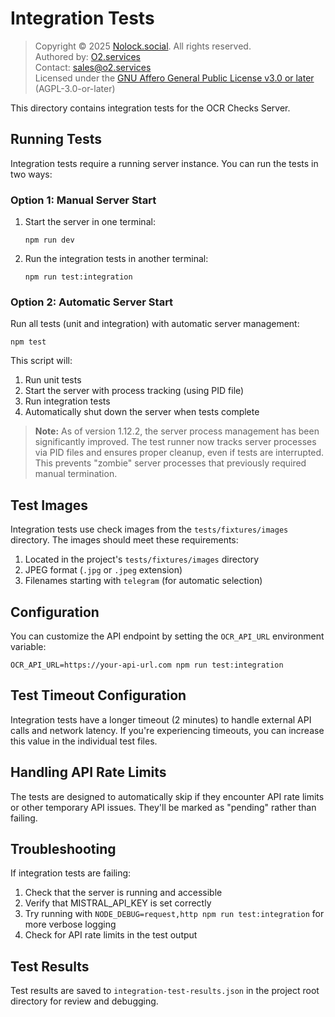 # Integration Tests

> Copyright © 2025 [Nolock.social](https://nolock.social). All rights reserved.  
> Authored by: [O2.services](https://o2.services)  
> Contact: [sales@o2.services](mailto:sales@o2.services)  
> Licensed under the [GNU Affero General Public License v3.0 or later](https://www.gnu.org/licenses/agpl-3.0.html) (AGPL-3.0-or-later)

This directory contains integration tests for the OCR Checks Server.

## Running Tests

Integration tests require a running server instance. You can run the tests in two ways:

### Option 1: Manual Server Start

1. Start the server in one terminal:
   ```
   npm run dev
   ```

2. Run the integration tests in another terminal:
   ```
   npm run test:integration
   ```

### Option 2: Automatic Server Start

Run all tests (unit and integration) with automatic server management:
```
npm test
```

This script will:
1. Run unit tests
2. Start the server with process tracking (using PID file)
3. Run integration tests
4. Automatically shut down the server when tests complete

> **Note:** As of version 1.12.2, the server process management has been significantly improved. The test runner now tracks server processes via PID files and ensures proper cleanup, even if tests are interrupted. This prevents "zombie" server processes that previously required manual termination.

## Test Images

Integration tests use check images from the `tests/fixtures/images` directory. The images should meet these requirements:

1. Located in the project's `tests/fixtures/images` directory
2. JPEG format (`.jpg` or `.jpeg` extension)
3. Filenames starting with `telegram` (for automatic selection)

## Configuration

You can customize the API endpoint by setting the `OCR_API_URL` environment variable:

```
OCR_API_URL=https://your-api-url.com npm run test:integration
```

## Test Timeout Configuration

Integration tests have a longer timeout (2 minutes) to handle external API calls and network latency. If you're experiencing timeouts, you can increase this value in the individual test files.

## Handling API Rate Limits

The tests are designed to automatically skip if they encounter API rate limits or other temporary API issues. They'll be marked as "pending" rather than failing.

## Troubleshooting

If integration tests are failing:

1. Check that the server is running and accessible
2. Verify that MISTRAL_API_KEY is set correctly
3. Try running with `NODE_DEBUG=request,http npm run test:integration` for more verbose logging
4. Check for API rate limits in the test output

## Test Results

Test results are saved to `integration-test-results.json` in the project root directory for review and debugging.